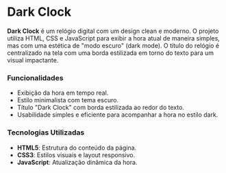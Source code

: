 # Dark Clock

**Dark Clock** é um relógio digital com um design clean e moderno. O projeto utiliza HTML, CSS e JavaScript para exibir a hora atual de maneira simples, mas com uma estética de "modo escuro" (dark mode). O título do relógio é centralizado na tela com uma borda estilizada em torno do texto para um visual impactante.

### Funcionalidades

- Exibição da hora em tempo real.
- Estilo minimalista com tema escuro.
- Título "Dark Clock" com borda estilizada ao redor do texto.
- Usabilidade simples e eficiente para acompanhar a hora no estilo dark.

### Tecnologias Utilizadas

- **HTML5**: Estrutura do conteúdo da página.
- **CSS3**: Estilos visuais e layout responsivo.
- **JavaScript**: Atualização dinâmica da hora.
  
